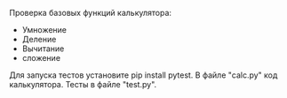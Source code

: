 Проверка базовых функций калькулятора:
- Умножение
- Деление
- Вычитание
- сложение

Для запуска тестов установите pip install pytest.
В файле "calc.py" код калькулятора.
Тесты в файле "test.py".


